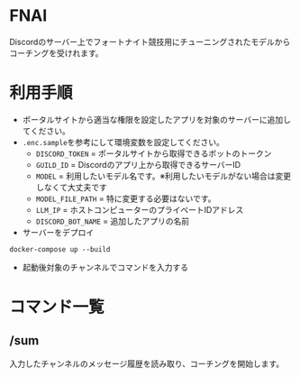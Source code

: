 # FNAI
Discordのサーバー上でフォートナイト競技用にチューニングされたモデルからコーチングを受けれます。

# 利用手順
- ポータルサイトから適当な権限を設定したアプリを対象のサーバーに追加してください。
- `.enc.sample`を参考にして環境変数を設定してください。
    - `DISCORD_TOKEN` = ポータルサイトから取得できるボットのトークン
    - `GUILD_ID` = Discordのアプリ上から取得できるサーバーID
    - `MODEL` = 利用したいモデル名です。※利用したいモデルがない場合は変更しなくて大丈夫です
    - `MODEL_FILE_PATH` = 特に変更する必要はないです。
    - `LLM_IP` = ホストコンピューターのプライベートIDアドレス
    - `DISCORD_BOT_NAME` = 追加したアプリの名前
- サーバーをデプロイ
```
docker-compose up --build
```
- 起動後対象のチャンネルでコマンドを入力する

# コマンド一覧

## /sum
入力したチャンネルのメッセージ履歴を読み取り、コーチングを開始します。
